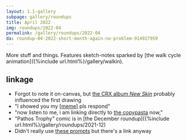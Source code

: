```yaml
---
layout: 1.1-gallery
subpage: gallery/roundups
title: April 2022
img: roundups/2022-04
permalink: /gallery/roundups/2022-04
da: roundup-04-2022-short-month-again-no-problem-914927959
---
```

More stuff and things. Features sketch-notes sparked by [the walk cycle animation]({%include url.html%}/gallery/walkin).

## linkage
- Forgot to note it on-canvas, but <a href="https://www.youtube.com/watch?v=28T5N7Z-02c" class="ext">the CRX album <i>New Skin</i></a> probably influenced the first drawing
- "I showed you my <a href="https://knowyourmeme.com/memes/i-showed-you-my-dick-please-respond" class="ext">[meme]</a> pls respond"
- "now listen to me, i am linking directly to <a href="https://knowyourmeme.com/memes/green-mm-bambi-copypasta" class="ext">the copypasta</a> now,"
- "Pathos Trophy" comic is in [the December roundup]({%include url.html%}/gallery/roundups/2021-12)
- Didn't really use <a href="https://www.deviantart.com/misslunarose/art/Touching-Meme-blank-829516168" class="ext">these prompts</a> but there's a link anyway